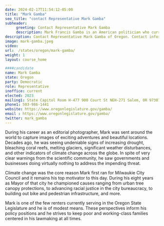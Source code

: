 ```yaml
---
date: 2024-02-17T11:54:12-05:00
title: "Mark Gamba"
seo_title: "contact Representative Mark Gamba"
subheader:
     greeting: Contact Representative Mark Gamba
     description: Mark Francis Gamba is an American politician who currently serves in the Oregon House of Representatives, representing the 41st district in Milwaukie. He assumed office on January 9, 2023, succeeding Karin Power.
description: Contact Representative Mark Gamba of Oregon. Contact information for Mark Gamba includes email address, phone number, and mailing address.
image: mark-gamba.jpeg
video:
url:  /states/oregon/mark-gamba/
weight: 1
layout: course_home

####candidate
name: Mark Gamba
state: Oregon
party: Democratic
role: Representative
inoffice: current
elected: 2023
mailing1: State Capitol Room H-477 900 Court St NEH-271 Salem, OR 97301
phone1: 503-986-1441
website: https://www.oregonlegislature.gov/gamba/
email : https://www.oregonlegislature.gov/gamba/
twitter: mark_gamba
---
```


During his career as an editorial photographer, Mark was sent around the world to capture images of exciting adventures and beautiful locations. Decades ago, he was seeing undeniable signs of increasing drought, bleaching coral reefs, melting glaciers, significant weather disturbances, and other indicators of climate change across the globe. In spite of very clear warnings from the scientific community, he saw governments and businesses doing virtually nothing to address the impending threat.

Climate change was the core reason Mark first ran for Milwaukie City Council and it remains his top motivator to this day. During his eight years as Mayor of that city he championed causes ranging from urban tree canopy protections, to advancing racial justice in the city bureaucracy, to building out bike and pedestrian infrastructure, and more.

Mark is one of the few renters currently serving in the Oregon State Legislature and he is of modest means. These perspectives inform his policy positions and he strives to keep poor and working-class families centered in his lawmaking at all times.
